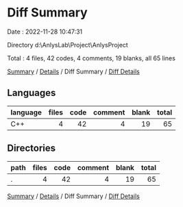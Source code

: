 # Diff Summary

Date : 2022-11-28 10:47:31

Directory d:\\AnlysLab\\Project\\AnlysProject

Total : 4 files,  42 codes, 4 comments, 19 blanks, all 65 lines

[Summary](results.md) / [Details](details.md) / Diff Summary / [Diff Details](diff-details.md)

## Languages
| language | files | code | comment | blank | total |
| :--- | ---: | ---: | ---: | ---: | ---: |
| C++ | 4 | 42 | 4 | 19 | 65 |

## Directories
| path | files | code | comment | blank | total |
| :--- | ---: | ---: | ---: | ---: | ---: |
| . | 4 | 42 | 4 | 19 | 65 |

[Summary](results.md) / [Details](details.md) / Diff Summary / [Diff Details](diff-details.md)